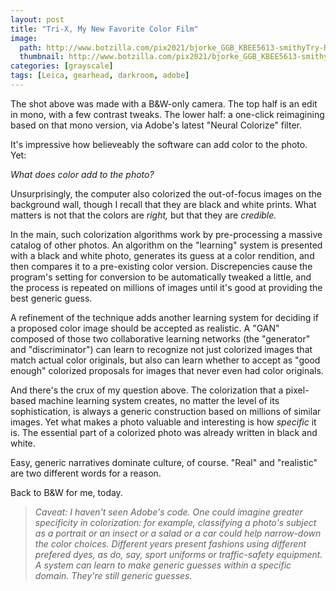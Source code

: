 ```yaml
---
layout: post
title: "Tri-X, My New Favorite Color Film"
image:
  path: http://www.botzilla.com/pix2021/bjorke_GGB_KBEE5613-smithyTry-RGBsplit.jpg
  thumbnail: http://www.botzilla.com/pix2021/bjorke_GGB_KBEE5613-smithyTry-RGBsplit.jpg
categories: [grayscale]
tags: [Leica, gearhead, darkroom, adobe]
---
```


The shot above was made with a B&amp;W-only camera. The top half is an edit in mono, with a few contrast tweaks. The lower half: a one-click reimagining based on that mono version, via Adobe's latest "Neural Colorize" filter.

It's impressive how believeably the software can add color to the photo. Yet:

_What does color add to the photo?_

<!--more-->

Unsurprisingly, the computer also colorized the out-of-focus images on the background wall, though I recall that they are black and white prints. What matters is not that the colors are _right,_ but that they are _credible._

In the main, such colorization algorithms work by pre-processing a massive catalog of other photos. An algorithm on the "learning" system is presented with a black and white photo, generates its guess at a color rendition, and then compares it to a pre-existing color version. Discrepencies cause the program's setting for conversion to be automatically tweaked a little, and the process is repeated on millions of images until it's good at providing the best generic guess.

A refinement of the technique adds another learning system for deciding if a proposed color image should be accepted as realistic. A "GAN" composed of those two collaborative learning networks (the "generator" and "discriminator") can learn to recognize not just colorized images that match actual color originals, but also can learn whether to accept as "good enough" colorized proposals for images that never even had color originals.

And there's the crux of my question above. The colorization that a pixel-based machine learning system creates, no matter the level of its sophistication, is always a generic construction based on millions of similar images. Yet what makes a photo valuable and interesting is how _specific_ it is. The essential part of a colorized photo was already written in black and white.

Easy, generic narratives dominate culture, of course. "Real" and "realistic" are two different words for a reason. 

Back to B&amp;W for me, today.

> _Caveat: I haven't seen Adobe's code. One could imagine greater specificity in colorization: for example, classifying a photo's subject as a portrait or an insect or a salad or a car could help narrow-down the color choices. Different years present fashions using different prefered dyes, as do, say, sport uniforms or traffic-safety equipment. A system can learn to make generic guesses within a specific domain. They're still generic guesses._
